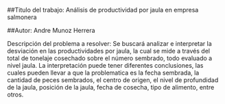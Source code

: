 ##Titulo del trabajo: 
Análisis de productividad por jaula en empresa salmonera

##Autor: 
Andre Munoz Herrera

Descripción del problema a resolver:
Se buscará analizar e interpretar la desviación en las productividades por jaula, la cual se mide a través del total de tonelaje cosechado sobre el número sembrado, todo evaluado a nivel jaula. La interpretación puede tener diferentes conclusiones, las cuales pueden llevar a que la problematica es la fecha sembrada, la cantidad de peces sembrados, el centro de origen, el nivel de profundidad de la jaula, posición de la jaula, fecha de cosecha, tipo de alimento, entre otros. 
